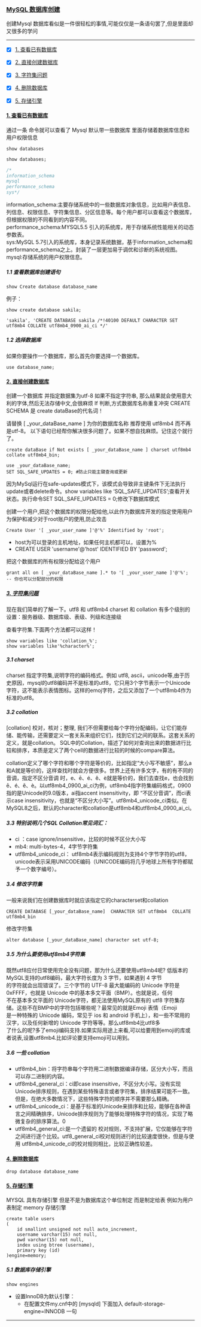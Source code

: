### [MySQL 数据库创建](#)
创建Mysql 数据库看似是一件很轻松的事情,可能仅仅是一条语句罢了,但是里面却又很多的学问

----


- [x] [1. 查看已有数据库](#1-查看已有数据库)
- [x] [2. 直接创建数据库](#2-直接创建数据库)
- [x] [3. 字符集问题](#3-字符集问题)
- [x] [4. 删除数据库](#4-删除数据库)
- [x] [5. 存储引擎](#5-存储引擎)


#### [1. 查看已有数据库](#) 

通过一条 命令就可以查看了 Mysql 默认带一些数据库 里面存储着数据库信息和 用户权限信息 <br/>

```mysql
show databases
```

```sql
show databases;

/*
information_schema
mysql
performance_schema
sys*/
```
information_schema:主要存储系统中的一些数据库对象信息，比如用户表信息、列信息、权限信息、字符集信息、分区信息等。每个用户都可以查看这个数据库，但根据权限的不同看到的内容不同。  
performance_schema:MYSQL5.5 引入的系统库，用于存储系统性能相关的动态参数表。  
sys:MySQL 5.7引入的系统库，本身记录系统数据，基于information_schema和performance_schema之上。封装了一层更加易于调优和诊断的系统视图。  
mysql:存储系统的用户权限信息。  

##### 1.1 查看数据库创建语句

```mysql
show Create database database_name
```

例子：
```mysql
show create database sakila;

'sakila', 'CREATE DATABASE sakila /*!40100 DEFAULT CHARACTER SET utf8mb4 COLLATE utf8mb4_0900_ai_ci */'
```

##### 1.2 选择数据库
如果你要操作一个数据库，那么首先你要选择一个数据库。

```mysql
use database_name;
```

#### [2. 直接创建数据库](#)
创建一个数据库 并指定数据集为utf-8  如果不指定字符串,  那么结果就会使用意大利的字体,然后无法存储中文,会很麻烦  If 判断,方式数据库名称重复冲突 CREATE SCHEMA 是 create dataBase的代名词！ 

请替换 [ _your_dataBase_name ] 为你的数据库名称 推荐使用 utf8mb4 而不再是utf-8。 以下语句已经帮你解决很多问题了。如果不想自找麻烦。记住这个就行了。
```mysql
create dataBase if Not exists [ _your_dataBase_name ] charset utf8mb4 collate utf8mb4_bin; 

use _your_dataBase_name; 
SET SQL_SAFE_UPDATES = 0; #防止只能主键查询或更新
```
因为MySql运行在safe-updates模式下，该模式会导致非主键条件下无法执行update或者delete命令。show variables like ‘SQL_SAFE_UPDATES’;查看开关状态。执行命令SET SQL_SAFE_UPDATES = 0;修改下数据库模式

创建一个用户,把这个数据库的权限分配给他,以此作为数据库开发的指定使用用户  
为保护和减少对于root账户的使用,防止攻击  

```mysql
Create User '[ _your_user_name ]'@'%' Identified by 'root';
```
* host为可以登录的主机地址，如果任何主机都可以，设置为%
* CREATE USER 'username'@'host' IDENTIFIED BY 'password';

把这个数据库的所有权限分配给这个用户

```mysql
grant all on [ _your_dataBase_name ].* to '[ _your_user_name ]'@'%';
-- 你也可以分配部分的权限
```
##### [3. 字符集问题](#)
现在我们简单的了解一下。utf8 和 utf8mb4 charset 和 collation 有多个级别的设置：服务器级、数据库级、表级、列级和连接级 

查看字符集.下面两个方法都可以这样！
```mysql
show variables like 'collation_%';
show variables like'%character%';
```

##### 3.1 charset
charset 指定字符集,说明字符的编码格式。例如 utf8, ascii，unicode等,由于历史原因，mysql的utf8编码并不是标准的utf8，它只用3个字节表示一个Unicode字符，这不能表示表情图标。这样的emoj字符，之后又添加了一个utf8mb4作为标准的utf8。

##### 3.2 collation
[collation] 校对，核对；整理, 我们不但需要给每个字符分配编码，让它们能存储、能传输，还需要定义一套关系来组织它们，找到它们之间的联系。这套关系的定义，就是collation。
SQL中的Collation，描述了如何对查询出来的数据进行比较和排序，本质是定义了两个cell的数据进行比较的时候的compare算法。

collation定义了哪个字符和哪个字符是等价的，比如指定“大小写不敏感”，那么a和A就是等价的，这样查找时就会方便很多。世界上还有许多文字，有的有不同的音调，指定不区分音调
时，e、ē、é、ě、è就是等价的，我们去查找e，也会找到ē、é、ě、è。以utf8mb4_0900_ai_ci为例，utf8mb4指字符集编码格式，0900指的是Unicode的9.0版本，ai指accent insensitivity，即 
“不区分音调”，而ci表示case insensitivity，也就是“不区分大小写”。utf8mb4_unicode_ci类似。在MySQL8之后，默认的character和collation是utf8mb4和utf8mb4_0900_ai_ci。


##### 3.3 特别说明几个SQL Collation常见词汇： 
* ci ：case ignore/insensitive，比较的时候不区分大小写
* mb4:  multi-bytes-4，4字节字符集
* utf8mb4_unicode_ci： utf8mb4表示编码规则为支持4个字节字符的utf8，unicode表示采用UNICODE编码（UNICODE编码将几乎地球上所有字符都赋予一个数字编号）。


##### 3.4 修改字符集
一般来说我们在创建数据库时就应该指定它的characterset和collation

```mysql
CREATE DATABASE [_your_dataBase_name]  CHARACTER SET utf8mb4  COLLATE utf8mb4_bin 
```
修改字符集
```mysql
alter database [_your_dataBase_name] character set utf-8;
```

##### 3.5 为什么要使用utf8mb4字符集
既然utf8应付日常使用完全没有问题，那为什么还要使用utf8mb4呢? 低版本的MySQL支持的utf8编码，最大字符长度为 3 字节，如果遇到 4 字节  
的字符就会出现错误了。三个字节的 UTF-8 最大能编码的 Unicode 字符是 0xFFFF，也就是 Unicode 中的基本多文平面（BMP）。也就是说，任何  
不在基本多文平面的 Unicode字符，都无法使用MySQL原有的 utf8 字符集存储。这些不在BMP中的字符包括哪些呢？最常见的就是Emoji 表情（Emoji  
是一种特殊的 Unicode 编码，常见于 ios 和 android 手机上），和一些不常用的汉字，以及任何新增的 Unicode 字符等等。那么utf8mb4比utf8多  
了什么的呢?多了emoji编码支持.如果实际用途上来看,可以给要用到emoji的库或者说表,设置utf8mb4.比如评论要支持emoji可以用到。  

##### 3.6 一些 collation
* utf8mb4_bin：将字符串每个字符用二进制数据编译存储，区分大小写，而且可以存二进制的内容。
* utf8mb4_general_ci：ci即case insensitive，不区分大小写。没有实现Unicode排序规则，在遇到某些特殊语言或者字符集，排序结果可能不一致。但是，在绝大多数情况下，这些特殊字符的顺序并不需要那么精确。
* utf8mb4_unicode_ci：是基于标准的Unicode来排序和比较，能够在各种语言之间精确排序，Unicode排序规则为了能够处理特殊字符的情况，实现了略微复杂的排序算法。0
* utf8mb4_general_ci:是一个遗留的 校对规则，不支持扩展，它仅能够在字符之间进行逐个比较。utf8_general_ci校对规则进行的比较速度很快，但是与使用 utf8mb4_unicode_ci的校对规则相比，比较正确性较差。


#### [4. 删除数据库](#)
```mysql
drop database database_name
```



####  [5. 存储引擎](#) 
MYSQL 具有存储引擎 但是不是为数据库这个单位制定 而是制定给表 例如为用户表制定 memory 存储引擎



```mysql
create table users
(
    id smallint unsigned not null auto_increment,
    username varchar(15) not null,
    pwd varchar(15) not null,
    index using btree (username),
    primary key (id)
)engine=memory;
```



#####  5.1 数据库存储引擎
```mysql
show engines
```

* 设置InnoDB为默认引擎：
  * 在配置文件my.cnf中的 [mysqld] 下面加入 default-storage-engine=INNODB 一句


------
